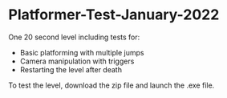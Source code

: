 # Platformer-Test-January-2022

One 20 second level including tests for:

- Basic platforming with multiple jumps
- Camera manipulation with triggers
- Restarting the level after death

To test the level, download the zip file and launch the .exe file.
